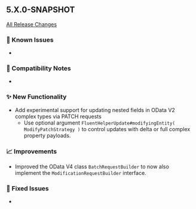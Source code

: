 ## 5.X.0-SNAPSHOT

[All Release Changes](https://github.com/SAP/cloud-sdk-java/releases)

### 🚧 Known Issues

- 

### 🔧 Compatibility Notes

- 

### ✨ New Functionality

- Add experimental support for updating nested fields in OData V2 complex types via PATCH requests
  - Use optional argument `FluentHelperUpdate#modifyingEntity( ModifyPatchStrategy )` to control updates with delta or full complex property payloads.

### 📈 Improvements

- Improved the OData V4 class `BatchRequestBuilder` to now also implement the `ModificationRequestBuilder` interface. 

### 🐛 Fixed Issues

- 
